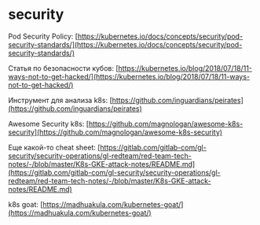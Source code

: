 # security

Pod Security Policy: [https://kubernetes.io/docs/concepts/security/pod-security-standards/](https://kubernetes.io/docs/concepts/security/pod-security-standards/)

Статья по безопасности кубов: [https://kubernetes.io/blog/2018/07/18/11-ways-not-to-get-hacked/](https://kubernetes.io/blog/2018/07/18/11-ways-not-to-get-hacked/)

Инструмент для анализа k8s: [https://github.com/inguardians/peirates](https://github.com/inguardians/peirates)

Awesome Security k8s: [https://github.com/magnologan/awesome-k8s-security](https://github.com/magnologan/awesome-k8s-security)

Еще какой-то cheat sheet: [https://gitlab.com/gitlab-com/gl-security/security-operations/gl-redteam/red-team-tech-notes/-/blob/master/K8s-GKE-attack-notes/README.md](https://gitlab.com/gitlab-com/gl-security/security-operations/gl-redteam/red-team-tech-notes/-/blob/master/K8s-GKE-attack-notes/README.md)

k8s goat: [https://madhuakula.com/kubernetes-goat/](https://madhuakula.com/kubernetes-goat/)
